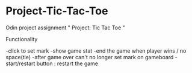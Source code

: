 # Project-Tic-Tac-Toe
Odin project assignment " Project: Tic Tac Toe "


Functionality

-click to set mark
-show game stat
-end the game when player wins / no space(tie)
-after game over can't no longer set mark on gameboard
-start/restart button : restart the game
